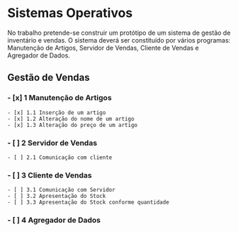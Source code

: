 # Sistemas Operativos

No trabalho pretende-se construir um protótipo de um sistema de gestão de inventário e vendas. O sistema deverá ser constituído por vários programas: Manutenção de Artigos, Servidor de Vendas, Cliente de Vendas e Agregador de Dados.

## Gestão de Vendas

### - [x] 1 Manutenção de Artigos
    - [x] 1.1 Inserção de um artigo
    - [x] 1.2 Alteração do nome de um artigo
    - [x] 1.3 Alteração do preço de um artigo

### - [ ] 2 Servidor de Vendas
    - [ ] 2.1 Comunicação com cliente 

### - [ ] 3 Cliente de Vendas
    - [ ] 3.1 Comunicação com Servidor
    - [ ] 3.2 Apresentação do Stock 
    - [ ] 3.3 Apresentação do Stock conforme quantidade

### - [ ] 4 Agregador de Dados

